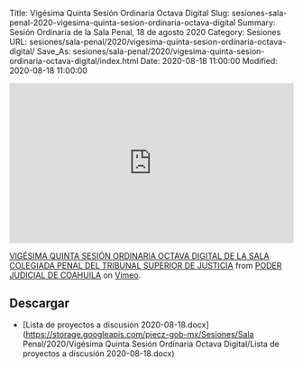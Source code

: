 Title: Vigésima Quinta Sesión Ordinaria Octava Digital
Slug: sesiones-sala-penal-2020-vigesima-quinta-sesion-ordinaria-octava-digital
Summary: Sesión Ordinaria de la Sala Penal, 18 de agosto 2020
Category: Sesiones
URL: sesiones/sala-penal/2020/vigesima-quinta-sesion-ordinaria-octava-digital/
Save_As: sesiones/sala-penal/2020/vigesima-quinta-sesion-ordinaria-octava-digital/index.html
Date: 2020-08-18 11:00:00
Modified: 2020-08-18 11:00:00


<div style="padding:56.25% 0 0 0;position:relative;"><iframe src="https://player.vimeo.com/video/447931130" style="position:absolute;top:0;left:0;width:100%;height:100%;" frameborder="0" allow="autoplay; fullscreen" allowfullscreen></iframe></div><script src="https://player.vimeo.com/api/player.js"></script> <p><a href="https://vimeo.com/447931130">VIGÉSIMA QUINTA SESIÓN ORDINARIA OCTAVA DIGITAL DE LA SALA COLEGIADA PENAL DEL TRIBUNAL SUPERIOR DE JUSTICIA</a> from <a href="https://vimeo.com/user103229504">PODER JUDICIAL DE COAHUILA</a> on <a href="https://vimeo.com">Vimeo</a>.</p>


## Descargar


* [Lista de proyectos a discusión 2020-08-18.docx](https://storage.googleapis.com/pjecz-gob-mx/Sesiones/Sala Penal/2020/Vigésima Quinta Sesión Ordinaria Octava Digital/Lista de proyectos a discusión 2020-08-18.docx)


